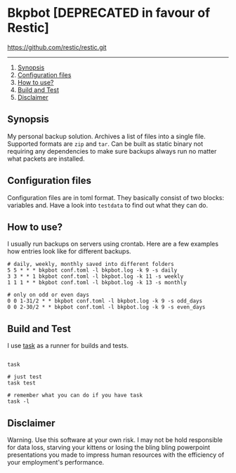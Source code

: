 # Bkpbot [DEPRECATED in favour of Restic]

https://github.com/restic/restic.git <hr>

<!--- mdtoc: toc begin -->

1.	[Synopsis](#synopsis)
2.	[Configuration files](#configuration-files)
3.	[How to use?](#how-to-use-)
4.	[Build and Test](#build-and-test)
5.	[Disclaimer](#disclaimer)<!--- mdtoc: toc end -->

## Synopsis

My personal backup solution. Archives a list of files into a single file. Supported formats are `zip` and `tar`. Can be built as static binary not requiring any dependencies to make sure backups always run no matter what packets are installed.

## Configuration files

Configuration files are in toml format. They basically consist of two blocks: variables and. Have a look into `testdata` to find out what they can do.

## How to use?

I usually run backups on servers using crontab. Here are a few examples how entries look like for different backups.

```crontab
# daily, weekly, monthly saved into different folders
5 5 * * * bkpbot conf.toml -l bkpbot.log -k 9 -s daily
3 3 * * 1 bkpbot conf.toml -l bkpbot.log -k 11 -s weekly
1 1 1 * * bkpbot conf.toml -l bkpbot.log -k 13 -s monthly

# only on odd or even days
0 0 1-31/2 * * bkpbot conf.toml -l bkpbot.log -k 9 -s odd_days
0 0 2-30/2 * * bkpbot conf.toml -l bkpbot.log -k 9 -s even_days
```

## Build and Test

I use [task](https://github.com/go-task/task) as a runner for builds and tests.

```shell

task

# just test
task test

# remember what you can do if you have task
task -l
```

## Disclaimer

Warning. Use this software at your own risk. I may not be hold responsible for data loss, starving your kittens or losing the bling bling powerpoint presentations you made to impress human resources with the efficiency of your employment's performance.
